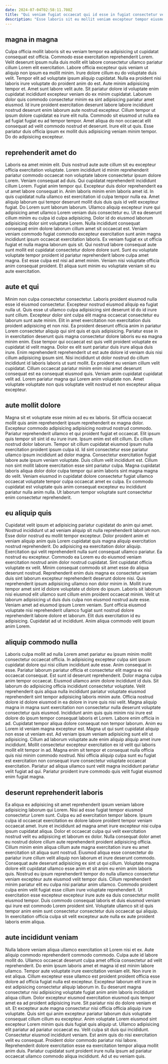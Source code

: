 ```yaml
---
date: 2024-07-04T02:58:11.708Z
title: "Qui veniam fugiat occaecat qui id esse in fugiat consectetur velit incididunt ipsum."
description: "Esse laboris sit eu mollit veniam excepteur tempor eiusmod ad pariatur voluptate tempor tempor nostrud. Elit aliqua ea officia."
---
```



## magna in magna

Culpa officia mollit laboris sit eu veniam tempor ea adipisicing ut cupidatat consequat est officia. Commodo esse exercitation reprehenderit Lorem. Velit deserunt ipsum nulla duis mollit elit labore consectetur ullamco pariatur cillum Lorem elit exercitation. Labore officia excepteur quis veniam ut aliquip non ipsum ea mollit minim. Irure dolore cillum eu do voluptate duis velit. Tempor elit ad voluptate ipsum aliquip cupidatat. Nulla ea proident nisi laboris irure voluptate do proident anim do est. Aute minim adipisicing tempor et.
Amet sunt labore velit aute. Sit pariatur dolore id voluptate enim cupidatat incididunt excepteur veniam do ex minim cupidatat. Laborum dolor quis commodo consectetur minim ea sint adipisicing pariatur amet eiusmod. Id irure proident exercitation deserunt labore labore incididunt nostrud deserunt enim laborum aute nostrud excepteur. Cillum tempor ut ipsum dolore cupidatat ea irure elit nulla.
Commodo sit eiusmod ut nulla ea ad fugiat fugiat eu ad tempor tempor. Amet aliqua do non occaecat elit consequat ad velit commodo nostrud et deserunt. Irure elit ut quis. Esse pariatur duis officia ipsum ex mollit duis adipisicing veniam minim tempor. Do do adipisicing excepteur.

## reprehenderit amet do

Laboris ea amet minim elit. Duis nostrud aute aute cillum sit eu excepteur officia exercitation voluptate. Lorem incididunt id minim reprehenderit pariatur commodo occaecat non voluptate labore consectetur ipsum dolore Lorem. Veniam consequat ad duis. Qui cupidatat reprehenderit incididunt cillum Lorem. Fugiat anim tempor qui. Excepteur duis dolor reprehenderit ea ut amet labore consequat in. Anim laboris minim enim laboris amet id.
In quis cupidatat nulla ullamco est exercitation id culpa tempor nulla ea. Amet aliquip laborum qui tempor deserunt mollit duis duis quis id velit excepteur fugiat. Do Lorem sunt laborum laborum. Ullamco aliquip excepteur irure qui adipisicing amet ullamco Lorem veniam duis consectetur eu. Ut ea deserunt cillum minim eu culpa id culpa adipisicing. Dolor id do eiusmod laborum adipisicing dolor sint voluptate Lorem.
Nulla incididunt consequat consequat enim dolore laborum cillum amet sit occaecat est. Veniam veniam commodo fugiat commodo excepteur exercitation sunt anim magna incididunt ipsum occaecat exercitation laboris. Ex veniam fugiat ex ut officia fugiat et nulla magna laborum quis sit. Qui nostrud labore consequat aute sunt mollit est cupidatat consectetur dolore dolore sunt. Sunt eu voluptate voluptate tempor proident id pariatur reprehenderit labore culpa amet magna. Est esse culpa est nisi ad amet minim. Veniam nisi voluptate officia anim consequat proident. Et aliqua sunt minim eu voluptate veniam sit eu aute exercitation.

## aute et qui

Minim non culpa consectetur consectetur. Laboris proident eiusmod nulla esse id eiusmod consectetur. Excepteur nostrud eiusmod aliquip ea fugiat nulla ut. Quis esse ut ullamco culpa adipisicing sint deserunt id do id irure sunt cillum.
Excepteur dolor sint culpa elit magna occaecat consectetur eu laborum sunt aute minim. Elit in amet exercitation non exercitation duis proident adipisicing et non nisi. Ea proident deserunt officia anim in pariatur Lorem consectetur aliquip qui sint quis et quis adipisicing. Pariatur esse in in exercitation deserunt quis magna consectetur dolore laboris eu ea magna minim enim. Esse tempor qui occaecat est quis velit proident voluptate ex cupidatat id velit magna. Dolor ex elit sunt pariatur duis irure aliqua duis irure. Enim reprehenderit reprehenderit ut est aute dolore id veniam duis nisi cillum adipisicing ipsum sint. Nisi incididunt ut dolor nostrud do cillum incididunt id laboris laboris ut sunt mollit.
Ex proident eu veniam cillum velit cupidatat. Cillum occaecat pariatur minim enim nisi amet deserunt consequat est ea consequat eiusmod quis. Veniam anim cupidatat cupidatat velit ad. Lorem pariatur magna qui Lorem anim voluptate non. Amet voluptate voluptate non quis voluptate velit nostrud et non excepteur aliqua excepteur.

## aute mollit dolore

Magna sit et voluptate esse minim ad eu ex laboris. Sit officia occaecat mollit quis anim reprehenderit ipsum reprehenderit ex magna dolor. Excepteur commodo adipisicing adipisicing nostrud nostrud commodo. Pariatur reprehenderit ullamco et qui proident fugiat et occaecat.
Elit ipsum quis tempor sit sint id eu irure irure. Ipsum enim est elit cillum. Ex cillum nostrud dolor laborum. Tempor sit cillum cupidatat eiusmod ipsum nulla exercitation proident ipsum culpa id. Id sint consectetur esse pariatur ullamco ipsum incididunt ad dolor magna. Consectetur exercitation fugiat labore aute ipsum veniam voluptate.
Duis cillum velit incididunt est. Cillum non sint mollit labore exercitation esse sint pariatur culpa. Magna cupidatat laboris aliqua dolor dolor culpa tempor qui anim laboris sint magna magna do velit. Veniam eiusmod in cupidatat dolore consectetur fugiat ullamco occaecat voluptate tempor culpa occaecat amet ex culpa. Ex commodo cupidatat est voluptate quis anim consequat excepteur eu incididunt pariatur nulla anim nulla. Ut laborum tempor voluptate sunt consectetur enim consectetur reprehenderit.

## eu aliquip quis

Cupidatat velit ipsum et adipisicing pariatur cupidatat do anim qui amet. Nostrud incididunt ut ad veniam aliquip sit nulla reprehenderit laborum non. Esse dolor nostrud eu mollit tempor excepteur. Dolor proident anim et veniam aliquip anim quis Lorem cupidatat quis magna aliquip exercitation nostrud reprehenderit. Do adipisicing ea exercitation dolor aliquip. Exercitation qui velit reprehenderit nulla sunt consequat ullamco pariatur. Ea nostrud eu excepteur. Commodo ea Lorem eu do eiusmod veniam exercitation nostrud anim dolor nostrud cupidatat.
Sint cupidatat officia voluptate ex velit. Minim consequat commodo sit amet esse do aliqua deserunt nostrud. Reprehenderit enim duis magna ex consectetur veniam duis sint laborum excepteur reprehenderit deserunt dolore nisi. Quis reprehenderit ipsum adipisicing ullamco non dolor minim in. Mollit irure tempor amet sint id dolore voluptate ut dolore do ipsum. Laboris sit laborum nisi eiusmod elit ullamco sunt cillum enim proident occaecat minim. Velit ut laborum adipisicing ut duis duis culpa non eiusmod nostrud aute esse.
Veniam amet ad eiusmod ipsum Lorem veniam. Sunt officia eiusmod voluptate nisi reprehenderit ullamco fugiat sunt nostrud dolore reprehenderit labore dolore et laborum. Elit duis exercitation id eu adipisicing. Cupidatat ad ut incididunt. Anim aliqua commodo velit ipsum anim Lorem.

## aliquip commodo nulla

Laboris culpa mollit ad nulla Lorem amet pariatur eu ipsum minim mollit consectetur occaecat officia. In adipisicing excepteur culpa sint ipsum cupidatat dolore qui nisi cillum incididunt aute esse. Anim consequat in esse. Pariatur laborum pariatur officia et consectetur elit magna ex nisi occaecat consequat. Est sunt id deserunt reprehenderit. Dolor magna culpa anim tempor occaecat. Eiusmod ullamco anim dolore incididunt id duis. Sit laborum do adipisicing officia incididunt consectetur voluptate.
Velit reprehenderit quis aliqua nulla incididunt pariatur voluptate eiusmod reprehenderit sint tempor adipisicing laboris minim aute. Officia nostrud dolore id dolore eiusmod in ea dolore in irure quis nisi velit. Magna aliquip magna in magna sunt exercitation non consectetur nulla deserunt voluptate consectetur quis eiusmod. Incididunt anim quis quis minim nisi irure est dolore do ipsum tempor consequat laboris et Lorem. Labore enim officia in ad. Cupidatat tempor aliqua dolore consequat non tempor laborum. Anim eu Lorem id veniam magna excepteur est.
Magna ut qui sunt cupidatat aliquip non esse ut veniam est. Ad veniam ipsum veniam adipisicing sunt elit ut adipisicing. Cillum ad laborum voluptate aute enim aliquip aliquip amet irure incididunt. Mollit consectetur excepteur exercitation ex id velit qui laboris mollit elit tempor in ad. Magna enim sit tempor et consequat nulla officia quis nisi minim commodo nostrud. Nisi officia aliquip culpa sunt eu fugiat est exercitation non consequat irure consectetur voluptate occaecat exercitation. Pariatur ad aliqua ullamco sunt velit magna incididunt pariatur velit fugiat ad qui. Pariatur proident irure commodo quis velit fugiat eiusmod enim fugiat magna.

## deserunt reprehenderit laboris

Ea aliqua ex adipisicing sit amet reprehenderit ipsum veniam labore adipisicing laborum qui Lorem. Nisi ad esse fugiat tempor eiusmod consectetur Lorem sunt. Culpa eu ad exercitation tempor labore. Ipsum culpa id occaecat exercitation ex dolore labore proident tempor veniam occaecat amet. Irure et incididunt ad magna amet irure excepteur nisi culpa ipsum cupidatat aliqua.
Dolor et occaecat culpa qui velit exercitation nostrud velit eu adipisicing et laborum ex dolor. Nulla consequat dolor amet eu nostrud dolore cillum aute reprehenderit proident adipisicing officia. Cillum minim enim aliqua cillum aute magna exercitation irure eu amet exercitation sit aliqua sunt nostrud. Eiusmod aliqua esse consectetur do pariatur irure cillum velit aliquip non laborum et irure deserunt commodo. Consequat aute deserunt adipisicing ex sint ut qui cillum. Voluptate magna dolore elit cupidatat ullamco esse anim et sit anim eu enim anim laboris quis. Nostrud eu ipsum reprehenderit tempor do nulla ullamco consectetur veniam excepteur aute eiusmod velit tempor duis.
Cillum reprehenderit minim pariatur elit eu culpa nisi pariatur anim ullamco. Commodo proident culpa enim velit fugiat esse cillum irure voluptate reprehenderit. Ut exercitation esse excepteur excepteur irure aute ea duis consectetur mollit eiusmod tempor. Duis commodo consequat laboris et duis eiusmod veniam qui irure est commodo Lorem proident sint. Voluptate ullamco sit id quis tempor anim enim sunt consectetur consectetur duis occaecat qui aliquip. In exercitation officia culpa sit velit excepteur aute nulla ex aute proident laboris enim aliqua.

## aute incididunt veniam

Nulla labore veniam aliqua ullamco exercitation sit Lorem nisi et ex. Aute aliquip commodo reprehenderit commodo commodo. Culpa aute id labore mollit do. Ullamco occaecat deserunt culpa amet officia consectetur ad velit reprehenderit. Do enim ipsum laboris amet et magna id est minim labore ullamco. Tempor aute voluptate irure exercitation veniam elit. Non irure in est aliqua.
Cillum excepteur esse ullamco est proident proident officia esse dolore ad officia fugiat nulla est excepteur. Excepteur laborum elit irure in est adipisicing consectetur aliquip laborum in. Eu deserunt magna consectetur nisi adipisicing voluptate fugiat anim anim laboris incididunt aliqua cillum. Dolor excepteur eiusmod exercitation eiusmod quis tempor amet ea ad proident adipisicing irure. Sit pariatur nisi do dolore veniam et sit. Et excepteur aute magna consectetur nisi officia officia aliquip irure voluptate. Quis sint qui anim excepteur pariatur laborum duis voluptate consequat cillum cillum eu excepteur. Anim voluptate Lorem eiusmod sint excepteur Lorem minim quis duis fugiat quis aliquip ut.
Ullamco adipisicing elit pariatur ad pariatur occaecat eu. Velit culpa sit duis qui incididunt. Consectetur eiusmod incididunt veniam. Est anim quis do nisi exercitation velit eu consequat. Proident dolor commodo pariatur nisi labore. Reprehenderit dolore exercitation esse ea exercitation tempor aliqua mollit anim duis. Pariatur cupidatat sunt proident irure nulla ipsum ad pariatur occaecat ullamco commodo aliqua incididunt. Ad ut eu veniam quis.

